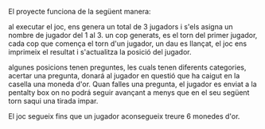 El proyecte funciona de la següent manera:

al executar el joc, ens genera un total de 3 jugadors i s'els asigna un nombre de jugador del 1 al 3.
un cop generats, es el torn del primer jugador, cada cop que comença el torn d'un jugador, un dau es llançat, el joc ens imprimeix el resultat i s'actualitza la posició del jugador.

algunes posicions tenen preguntes, les cuals tenen diferents categories, acertar una pregunta, donará al jugador en questió que ha caigut en la casella una moneda d'or. 
Quan falles una pregunta, el jugador es enviat a la pentalty box on no podrá seguir avançant a menys que en el seu següent torn saqui una tirada impar.

El joc segueix fins que un jugador aconsegueix treure 6 monedes d'or.